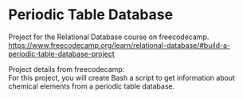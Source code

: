 # Periodic Table Database

Project for the Relational Database course on freecodecamp.  
https://www.freecodecamp.org/learn/relational-database/#build-a-periodic-table-database-project  

Project details from freecodecamp:  
For this project, you will create Bash a script to get information about chemical elements from a periodic table database.  
